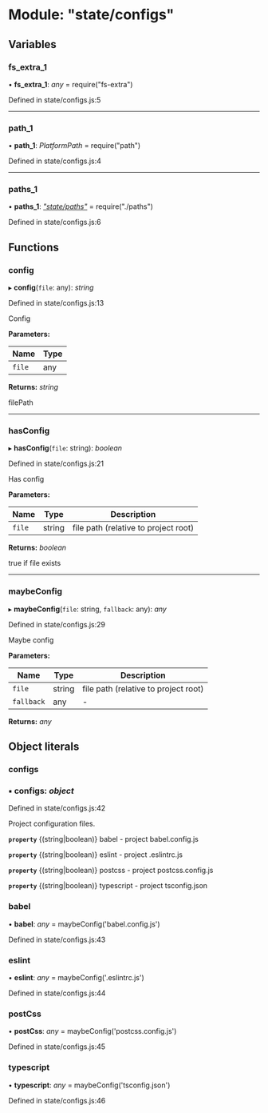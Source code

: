 # Module: "state/configs"

## Variables

### fs_extra_1

• **fs_extra_1**: _any_ = require("fs-extra")

Defined in state/configs.js:5

---

### path_1

• **path_1**: _PlatformPath_ = require("path")

Defined in state/configs.js:4

---

### paths_1

• **paths_1**: _["state/paths"](_state_paths_.md)_ = require("./paths")

Defined in state/configs.js:6

## Functions

### config

▸ **config**(`file`: any): _string_

Defined in state/configs.js:13

Config

**Parameters:**

| Name   | Type |
| ------ | ---- |
| `file` | any  |

**Returns:** _string_

filePath

---

### hasConfig

▸ **hasConfig**(`file`: string): _boolean_

Defined in state/configs.js:21

Has config

**Parameters:**

| Name   | Type   | Description                          |
| ------ | ------ | ------------------------------------ |
| `file` | string | file path (relative to project root) |

**Returns:** _boolean_

true if file exists

---

### maybeConfig

▸ **maybeConfig**(`file`: string, `fallback`: any): _any_

Defined in state/configs.js:29

Maybe config

**Parameters:**

| Name       | Type   | Description                          |
| ---------- | ------ | ------------------------------------ |
| `file`     | string | file path (relative to project root) |
| `fallback` | any    | -                                    |

**Returns:** _any_

## Object literals

### configs

### ▪ **configs**: _object_

Defined in state/configs.js:42

Project configuration files.

**`property`** {(string|boolean)} babel - project babel.config.js

**`property`** {(string|boolean)} eslint - project .eslintrc.js

**`property`** {(string|boolean)} postcss - project postcss.config.js

**`property`** {(string|boolean)} typescript - project tsconfig.json

### babel

• **babel**: _any_ = maybeConfig('babel.config.js')

Defined in state/configs.js:43

### eslint

• **eslint**: _any_ = maybeConfig('.eslintrc.js')

Defined in state/configs.js:44

### postCss

• **postCss**: _any_ = maybeConfig('postcss.config.js')

Defined in state/configs.js:45

### typescript

• **typescript**: _any_ = maybeConfig('tsconfig.json')

Defined in state/configs.js:46
